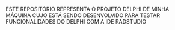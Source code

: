ESTE REPOSITÓRIO REPRESENTA O PROJETO DELPHI DE MINHA MÁQUINA CUJO ESTÁ SENDO DESENVOLVIDO PARA TESTAR FUNCIONALIDADES DO DELPHI COM A IDE RADSTUDIO

